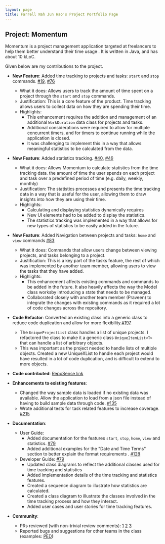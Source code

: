 ```yaml
---
layout: page
title: Farrell Nah Jun Hao's Project Portfolio Page
---
```


## Project: Momentum

Momentum is a project management application targeted at freelancers to help them better understand their time usage
. It is written in Java, and has about 10 kLoC.

Given below are my contributions to the project.

* **New Feature**: Added time tracking to projects and tasks: `start` and `stop` commands. 
[\#19](https://github.com/AY2021S1-CS2103T-T10-1/tp/pull/19), 
[\#76](https://github.com/AY2021S1-CS2103T-T10-1/tp/pull/76)
  * What it does: Allows users to track the amount of time spent on a project through the `start` and `stop` commands.
  * Justification: This is a core feature of the product. Time tracking allows users to collect data on how they are
   spending their time.
  * Highlights:
    * This enhancement requires the addition and management of an additional `WorkDuration` data class for
    projects and tasks. 
    * Additional considerations were required to allow for multiple concurrent timers, and for timers to continue
     running while the application is closed.
    * It was challenging to implement this in a way that allows meaningful statistics to be
    calculated from the data.

* **New Feature**: Added statistics tracking. [\#40](https://github.com/AY2021S1-CS2103T-T10-1/tp/pull/40), 
[\#49](https://github.com/AY2021S1-CS2103T-T10-1/tp/pull/49)
    * What it does: Allows Momentum to calculate statistics from the time tracking data. the amount of time the user
     spends on each project and task over a predefined period of time (e.g. daily, weekly, monthly)
    * Justification: The statistics processes and presents the time tracking data in a way that is useful for the
     user, allowing them to draw insights into how they are using their time.
    * Highlights: 
        * Calculating and displaying statistics dynamically requires 
        * New UI elements had to be added to display the statistics. 
        * The statistics tracking was implemented in a way that allows for new types of statistics to be easily added
         in the future.
         
* **New Feature**: Added Navigation between projects and tasks: `home` and `view` commands 
[\#83](https://github.com/AY2021S1-CS2103T-T10-1/tp/pull/83)
    * What it does: Commands that allow users change between viewing projects, and tasks belonging to a project.
    * Justification: This is a key part of the tasks feature, the rest of which was implemented by another team
     member, allowing users to view the tasks that they have added.
    * Highlights: 
        * This enhancement affects existing commands and commands to be added in the future. It also heavily affects
         the way the Model class worksby introducing a state that needs to be managed.
        * Collaborated closely with another team member (Praveen) to integrate the changes with existing commands as
         it required a lot of code changes across the repository.
        
* **Code Refactor**: Converted an existing class into a generic class to reduce code duplication and allow for more
 flexibility.[\#197](https://github.com/AY2021S1-CS2103T-T10-1/tp/pull/197)
    * The `UniqueProjectList` class handles a list of unique projects. I refactored the class to make it a generic
     class `UniqueItemList<T>` that can handle a list of arbitrary objects.
    * This was important as the project needed to handle lists of multiple objects. Created a new UniqueXList to
     handle each project would have resulted in a lot of code duplication, and is difficult to extend to more objects.

* **Code contributed**: [RepoSense link](https://nus-cs2103-ay2021s1.github.io/tp-dashboard/#breakdown=true&search=boundtotheearth)

* **Enhancements to existing features**:
  * Changed the way sample data is loaded if no existing data was available. Allow the application to load from a
   json file instead of having to build sample data through code. [\#135](https://github.com/AY2021S1-CS2103T-T10-1/tp/pull/135)
  * Wrote additional tests for task related features to increase coverage. [\#215](https://github.com/AY2021S1-CS2103T-T10-1/tp/pull/215)

* **Documentation**:
  * User Guide:
    * Added documentation for the features `start`, `stop`, `home`, `view` and statistics. [\#79](https://github.com/AY2021S1-CS2103T-T10-1/tp/pull/79)
    * Added additional examples for the "Date and Time Terms" section to better explain the format requirements
    . [\#128](https://github.com/AY2021S1-CS2103T-T10-1/tp/pull/128)
  * Developer Guide: [\#79](https://github.com/AY2021S1-CS2103T-T10-1/tp/pull/79)
    * Updated class diagrams to reflect the additional classes used for time tracking and statistics
    * Added implementation details of the time tracking and statistics features.
    * Created a sequence diagram to illustrate how statistics are calculated.
    * Created a class diagram to illustrate the classes involved in the time tracking process and how they interact.
    * Added user cases and user stories for time tracking features.
    
* **Community**:
  * PRs reviewed (with non-trivial review comments):
  [1](https://github.com/AY2021S1-CS2103T-T10-1/tp/pull/24)
  [2](https://github.com/AY2021S1-CS2103T-T10-1/tp/pull/45)
  [3](https://github.com/AY2021S1-CS2103T-T10-1/tp/pull/38)
  * Reported bugs and suggestions for other teams in the class (examples: [PED](https://github.com/boundtotheearth/ped/issues))
  
